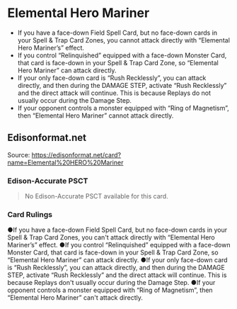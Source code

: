 # Elemental Hero Mariner

*   If you have a face-down Field Spell Card, but no face-down cards in your Spell & Trap Card Zones, you cannot attack directly with “Elemental Hero Mariner’s” effect.
*   If you control “Relinquished” equipped with a face-down Monster Card, that card is face-down in your Spell & Trap Card Zone, so “Elemental Hero Mariner” can attack directly.
*   If your only face-down card is “Rush Recklessly”, you can attack directly, and then during the DAMAGE STEP, activate “Rush Recklessly” and the direct attack will continue. This is because Replays do not usually occur during the Damage Step.
*   If your opponent controls a monster equipped with “Ring of Magnetism”, then “Elemental Hero Mariner” cannot attack directly.

## Edisonformat.net

Source: https://edisonformat.net/card?name=Elemental%20HERO%20Mariner

### Edison-Accurate PSCT

> No Edison-Accurate PSCT available for this card.

### Card Rulings

●If you have a face-down Field Spell Card, but no face-down cards in your Spell & Trap Card Zones, you can't attack directly with “Elemental Hero Mariner’s” effect.
●If you control “Relinquished” equipped with a face-down Monster Card, that card is face-down in your Spell & Trap Card Zone, so “Elemental Hero Mariner” can attack directly.
●If your only face-down card is “Rush Recklessly”, you can attack directly, and then during the DAMAGE STEP, activate “Rush Recklessly” and the direct attack will continue. This is because Replays don't usually occur during the Damage Step.
●If your opponent controls a monster equipped with “Ring of Magnetism”, then “Elemental Hero Mariner” can't attack directly.
            